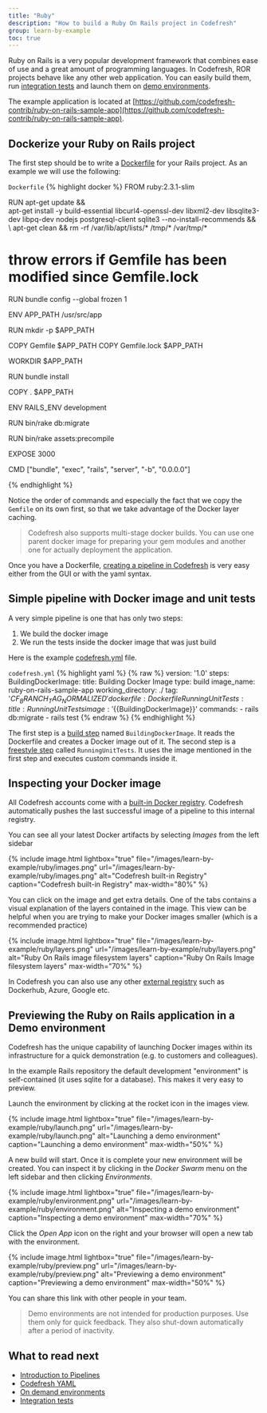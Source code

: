 ```yaml
---
title: "Ruby"
description: "How to build a Ruby On Rails project in Codefresh"
group: learn-by-example
toc: true
---
```

Ruby on Rails is a very popular development framework that combines ease of use and a great amount of programming languages. In Codefresh, ROR projects behave like any other web application. You can easily build them, run [integration tests]({{site.baseurl}}/docs/configure-ci-cd-pipeline/integration-tests/) and launch them on [demo environments]({{site.baseurl}}/docs/getting-started/on-demand-environments/).

The example application is located at [https://github.com/codefresh-contrib/ruby-on-rails-sample-app](https://github.com/codefresh-contrib/ruby-on-rails-sample-app).


 
## Dockerize your Ruby on Rails project

The first step should be to write a [Dockerfile](https://github.com/codefresh-contrib/ruby-on-rails-sample-app/blob/master/Dockerfile) for your Rails project. As an example we will use the following:



`Dockerfile`
{% highlight docker %}
FROM ruby:2.3.1-slim

RUN apt-get update && \
    apt-get install -y build-essential libcurl4-openssl-dev libxml2-dev libsqlite3-dev libpq-dev nodejs postgresql-client sqlite3 --no-install-recommends && \ 
    apt-get clean && rm -rf /var/lib/apt/lists/* /tmp/* /var/tmp/*

# throw errors if Gemfile has been modified since Gemfile.lock
RUN bundle config --global frozen 1

ENV APP_PATH /usr/src/app

RUN mkdir -p $APP_PATH

COPY Gemfile $APP_PATH
COPY Gemfile.lock $APP_PATH

WORKDIR $APP_PATH

RUN bundle install

COPY . $APP_PATH

ENV RAILS_ENV development

RUN bin/rake db:migrate 

RUN bin/rake assets:precompile

EXPOSE 3000

CMD ["bundle", "exec", "rails", "server", "-b", "0.0.0.0"]

{% endhighlight %}

Notice the order of commands and especially the fact that we copy the `Gemfile` on its own first, so that we take advantage of the Docker layer caching.

>Codefresh also supports multi-stage docker builds. You can use one parent docker image for preparing your gem modules and another one for actually deployment the application.

Once you have a Dockerfile, [creating a pipeline in Codefresh]({{site.baseurl}}/docs/configure-ci-cd-pipeline/pipelines/) is very easy either from the GUI or with the yaml syntax.

## Simple pipeline with Docker image and unit tests

A very simple pipeline is one that has only two steps:

1. We build the docker image
1. We run the tests inside the docker image that was just build

Here is the example [codefresh.yml](https://github.com/codefresh-contrib/ruby-on-rails-sample-app/blob/master/codefresh.yml) file.


`codefresh.yml`
{% highlight yaml %}
{% raw %}
version: '1.0'
steps:
  BuildingDockerImage:
    title: Building Docker Image
    type: build
    image_name: ruby-on-rails-sample-app
    working_directory: ./
    tag: '${{CF_BRANCH_TAG_NORMALIZED}}'
    dockerfile: Dockerfile
  RunningUnitTests:
    title: Running Unit Tests
    image: '${{BuildingDockerImage}}'
    commands: 
      - rails db:migrate
      - rails test
{% endraw %}
{% endhighlight %}

The first step is a [build step]({{site.baseurl}}/docs/codefresh-yaml/steps/build-1/) named `BuildingDockerImage`. It reads the Dockerfile and creates a Docker image out of it. The second step is a [freestyle step]({{site.baseurl}}/docs/codefresh-yaml/steps/freestyle/) called `RunningUnitTests`. It uses the image mentioned in the first step and executes custom commands inside it.


## Inspecting your Docker image

All Codefresh accounts come with a [built-in Docker registry]({{site.baseurl}}/docs/docker-registries/codefresh-registry/). Codefresh automatically pushes the last successful image of a pipeline to this internal registry.

You can see all your latest Docker artifacts by selecting *Images* from the left sidebar


{% include image.html 
lightbox="true" 
file="/images/learn-by-example/ruby/images.png" 
url="/images/learn-by-example/ruby/images.png" 
alt="Codefresh built-in Registry" 
caption="Codefresh built-in Registry" 
max-width="80%" 
%}

You can click on the image and get extra details. One of the tabs contains a visual explanation of the layers contained in the image. This view can be helpful when you are trying to make your Docker images smaller (which is a recommended practice)

{% include image.html 
lightbox="true" 
file="/images/learn-by-example/ruby/layers.png" 
url="/images/learn-by-example/ruby/layers.png" 
alt="Ruby On Rails image filesystem layers" 
caption="Ruby On Rails Image filesystem layers" 
max-width="70%" 
%}

In Codefresh you can also use any other [external registry]({{site.baseurl}}/docs/docker-registries/external-docker-registries/) such as Dockerhub, Azure, Google etc.


## Previewing the Ruby on Rails application in a Demo environment

Codefresh has the unique capability of launching Docker images within its infrastructure for a quick demonstration (e.g. to customers and colleagues). 

In the example Rails repository the default development "environment" is self-contained (it uses sqlite for a database). This makes it very easy to preview.

Launch the environment by clicking at the rocket icon in the images view.

{% include image.html 
lightbox="true" 
file="/images/learn-by-example/ruby/launch.png" 
url="/images/learn-by-example/ruby/launch.png" 
alt="Launching a demo environment" 
caption="Launching a demo environment" 
max-width="50%" 
%}

A new build will start. Once it is complete your new environment will be created. You can inspect it by clicking in the *Docker Swarm* menu on the left sidebar and then clicking *Environments*.

{% include image.html 
lightbox="true" 
file="/images/learn-by-example/ruby/environment.png" 
url="/images/learn-by-example/ruby/environment.png" 
alt="Inspecting a demo environment" 
caption="Inspecting a demo environment" 
max-width="70%" 
%}

Click the *Open App* icon on the right and your browser will open a new tab with the environment. 

{% include image.html 
lightbox="true" 
file="/images/learn-by-example/ruby/preview.png" 
url="/images/learn-by-example/ruby/preview.png" 
alt="Previewing a demo environment" 
caption="Previewing a demo environment" 
max-width="50%" 
%}


You can share this link with other people in your team.

>Demo environments are not intended for production purposes. Use them only for quick feedback. They also shut-down automatically after a period of inactivity.



## What to read next

* [Introduction to Pipelines]({{site.baseurl}}/docs/configure-ci-cd-pipeline/introduction-to-codefresh-pipelines/)
* [Codefresh YAML]({{site.baseurl}}/docs/codefresh-yaml/what-is-the-codefresh-yaml/)
* [On demand environments]({{site.baseurl}}/docs/getting-started/on-demand-environments/)
* [Integration tests]({{site.baseurl}}/docs/configure-ci-cd-pipeline/integration-tests/)


